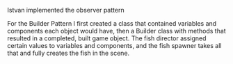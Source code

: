 Istvan implemented the observer pattern

For the Builder Pattern I first created a class that contained variables and components each object would have, then a Builder class with methods that resulted in a completed, built game object. The fish director assigned certain values to variables and components, and the fish spawner takes all that and fully creates the fish in the scene.

